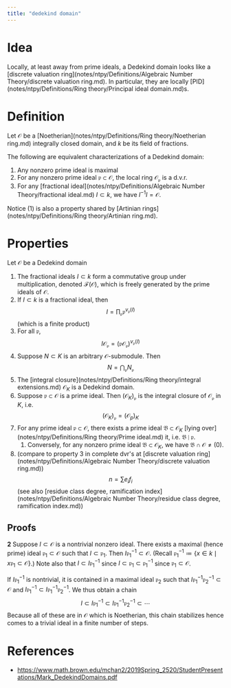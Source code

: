 ```yaml
---
title: "dedekind domain"
---
```


# Idea
Locally, at least away from prime ideals, a Dedekind domain looks like a [discrete valuation ring](notes/ntpy/Definitions/Algebraic Number Theory/discrete valuation ring.md). In particular, they are locally [PID](notes/ntpy/Definitions/Ring theory/Principal ideal domain.md)s.

# Definition
Let $\mathcal{O}$ be a [Noetherian](notes/ntpy/Definitions/Ring theory/Noetherian ring.md) integrally closed domain, and $k$ be its field of fractions.

The following are equivalent characterizations of a Dedekind domain:
1. Any nonzero prime ideal is maximal
2. For any nonzero prime ideal $\mathfrak{p}\subset\mathcal{O}$, the local ring $\mathcal{O}_\mathfrak{p}$ is a d.v.r.
3. For any [fractional ideal](notes/ntpy/Definitions/Algebraic Number Theory/fractional ideal.md) $I\subset k$, we have $I^{-1}I=\mathcal{O}$.

Notice (1) is also a property shared by [Artinian rings](notes/ntpy/Definitions/Ring theory/Artinian ring.md).

# Properties
Let $\mathcal{O}$ be a Dedekind domain
1. The fractional ideals $I\subset k$ form a commutative group under multiplication, denoted $\mathcal{F}(\mathcal{O})$, which is freely generated by the prime ideals of $\mathcal{O}$.
2. If $I\subset k$ is a fractional ideal, then $$I=\prod_\mathfrak{p}\mathfrak{p}^{v_\mathfrak{p}(I)}$$ (which is a finite product)
3. For all $\mathfrak{p}$, $$I\mathcal{O}_\mathfrak{p}=(\mathfrak{p}\mathcal{O}_\mathfrak{p})^{v_\mathfrak{p}(I)}$$
4. Suppose $N\subset K$ is an arbitrary $\mathcal{O}$-submodule. Then $$N=\bigcap_\mathfrak{p}N_\mathfrak{p}$$
5. The [integral closure](notes/ntpy/Definitions/Ring theory/integral extensions.md) $\mathcal{O}_K$ is a Dedekind domain.
6. Suppose $\mathfrak{p}\subset\mathcal{O}$ is a prime ideal. Then $(\mathcal{O}_K)_\mathfrak{p}$ is the integral closure of $\mathcal{O}_\mathfrak{p}$ in $K$, i.e. $$(\mathcal{O}_K)_\mathfrak{p}=(\mathcal{O}_p)_K$$
7. For any prime ideal $\mathfrak{p}\subset\mathcal{O}$, there exists a prime ideal $\mathfrak{B}\subset\mathcal{O}_K$ [lying over](notes/ntpy/Definitions/Ring theory/Prime ideal.md) it, i.e. $\mathfrak{B}\mid\mathfrak{p}$. 
	1. Conversely, for any nonzero prime ideal $\mathfrak{B}\subset\mathcal{O}_K$, we have $\mathfrak{B}\cap\mathcal{O}\neq(0)$.
8. (compare to property 3 in complete dvr's at [discrete valuation ring](notes/ntpy/Definitions/Algebraic Number Theory/discrete valuation ring.md)) $$n=\sum e_if_i$$ (see also [residue class degree, ramification index](notes/ntpy/Definitions/Algebraic Number Theory/residue class degree, ramification index.md))

## Proofs
**2**
Suppose $I\subset\mathcal{O}$ is a nontrivial nonzero ideal. There exists a maximal (hence prime) ideal  $\mathfrak{p}_1\subset\mathcal{O}$ such that $I\subset\mathfrak{p}_1$. Then $I\mathfrak{p}_1^{-1}\subset\mathcal{O}$. (Recall $\mathfrak{p}_1^{-1}\coloneqq\{x\in k\mid x\mathfrak{p}_1\subset\mathcal{O}\}$.) Note also that $I\subset I\mathfrak{p}_1^{-1}$ since $I\subset\mathfrak{p}_1\subset\mathfrak{p}_1^{-1}$ since $\mathfrak{p}_1\subset\mathcal{O}$.

If $I\mathfrak{p}_1^{-1}$ is nontrivial, it is contained in a maximal ideal $\mathfrak{p}_2$ such that $I\mathfrak{p}_1^{-1}\mathfrak{p}_2^{-1}\subset\mathcal{O}$ and $I\mathfrak{p}_1^{-1}\subset I\mathfrak{p}_1^{-1}\mathfrak{p}_2^{-1}$. We thus obtain a chain $$I\subset I\mathfrak{p}_1^{-1}\subset I\mathfrak{p}_1^{-1}\mathfrak{p}_2^{-1}\subset\cdots$$ Because all of these are in $\mathcal{O}$ which is Noetherian, this chain stabilizes hence comes to a trivial ideal in a finite number of steps.

# References
- https://www.math.brown.edu/mchan2/2019Spring_2520/StudentPresentations/Mark_DedekindDomains.pdf
